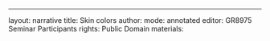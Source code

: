 ---
layout: narrative
title: Skin colors
author:
mode: annotated
editor: GR8975 Seminar Participants
rights: Public Domain
materials: 